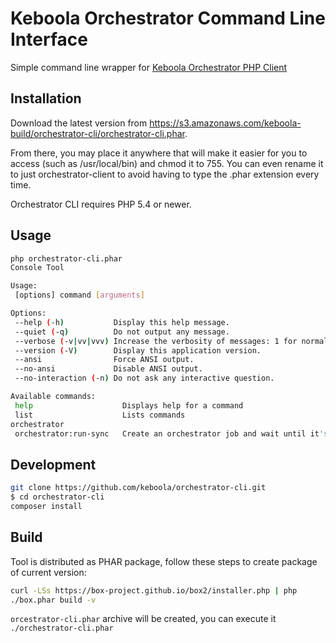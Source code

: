 # Keboola Orchestrator Command Line Interface

Simple command line wrapper for [Keboola Orchestrator PHP Client](https://github.com/keboola/orchestrator-php-client)

## Installation

Download the latest version from https://s3.amazonaws.com/keboola-build/orchestrator-cli/orchestrator-cli.phar.

From there, you may place it anywhere that will make it easier for you to access (such as /usr/local/bin) and chmod it to 755.
You can even rename it to just orchestrator-client to avoid having to type the .phar extension every time.

Orchestrator CLI requires PHP 5.4 or newer.

## Usage

```bash
php orchestrator-cli.phar
Console Tool

Usage:
 [options] command [arguments]

Options:
 --help (-h)           Display this help message.
 --quiet (-q)          Do not output any message.
 --verbose (-v|vv|vvv) Increase the verbosity of messages: 1 for normal output, 2 for more verbose output and 3 for debug.
 --version (-V)        Display this application version.
 --ansi                Force ANSI output.
 --no-ansi             Disable ANSI output.
 --no-interaction (-n) Do not ask any interactive question.

Available commands:
 help                    Displays help for a command
 list                    Lists commands
orchestrator
 orchestrator:run-sync   Create an orchestrator job and wait until it's done.

```

## Development

```bash
git clone https://github.com/keboola/orchestrator-cli.git
$ cd orchestrator-cli
composer install
```


## Build
Tool is distributed as PHAR package, follow these steps to create package of current version:

```bash
curl -LSs https://box-project.github.io/box2/installer.php | php
./box.phar build -v
```

`orcestrator-cli.phar` archive will be created, you can execute it `./orchestrator-cli.phar`


